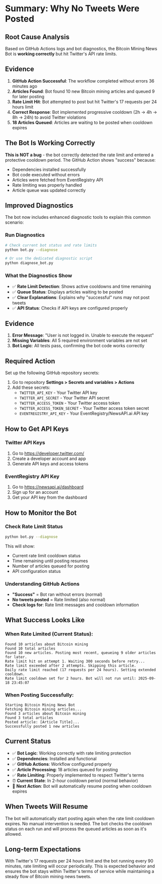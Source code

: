 # Summary: Why No Tweets Were Posted

## Root Cause Analysis

Based on GitHub Actions logs and bot diagnostics, the Bitcoin Mining News Bot is **working correctly** but hit Twitter's API rate limits.

## Evidence

1. **GitHub Action Successful**: The workflow completed without errors 36 minutes ago
2. **Articles Found**: Bot found 10 new Bitcoin mining articles and queued 9 for later posting
3. **Rate Limit Hit**: Bot attempted to post but hit Twitter's 17 requests per 24 hours limit
4. **Correct Response**: Bot implemented progressive cooldown (2h → 4h → 8h → 24h) to avoid Twitter violations
5. **18 Articles Queued**: Articles are waiting to be posted when cooldown expires

## The Bot Is Working Correctly

**This is NOT a bug** - the bot correctly detected the rate limit and entered a protective cooldown period. The GitHub Action shows "success" because:
- Dependencies installed successfully  
- Bot code executed without errors
- Articles were fetched from EventRegistry API
- Rate limiting was properly handled
- Article queue was updated correctly

## Improved Diagnostics

The bot now includes enhanced diagnostic tools to explain this common scenario:

### Run Diagnostics
```bash
# Check current bot status and rate limits
python bot.py --diagnose

# Or use the dedicated diagnostic script  
python diagnose_bot.py
```

### What the Diagnostics Show
- ✅ **Rate Limit Detection**: Shows active cooldowns and time remaining
- ✅ **Queue Status**: Displays articles waiting to be posted
- ✅ **Clear Explanations**: Explains why "successful" runs may not post tweets
- ✅ **API Status**: Checks if API keys are configured properly

## Evidence

1. **Error Message**: "User is not logged in. Unable to execute the request"
2. **Missing Variables**: All 5 required environment variables are not set
3. **Bot Logic**: All tests pass, confirming the bot code works correctly

## Required Action

Set up the following GitHub repository secrets:

1. Go to repository **Settings > Secrets and variables > Actions**
2. Add these secrets:
   - `TWITTER_API_KEY` - Your Twitter API key
   - `TWITTER_API_SECRET` - Your Twitter API secret  
   - `TWITTER_ACCESS_TOKEN` - Your Twitter access token
   - `TWITTER_ACCESS_TOKEN_SECRET` - Your Twitter access token secret
   - `EVENTREGISTRY_API_KEY` - Your EventRegistry/NewsAPI.ai API key

## How to Get API Keys

### Twitter API Keys
1. Go to https://developer.twitter.com/
2. Create a developer account and app
3. Generate API keys and access tokens

### EventRegistry API Key  
1. Go to https://newsapi.ai/dashboard
2. Sign up for an account
3. Get your API key from the dashboard

## How to Monitor the Bot

### Check Rate Limit Status
```bash
python bot.py --diagnose
```

This will show:
- Current rate limit cooldown status
- Time remaining until posting resumes  
- Number of articles queued for posting
- API configuration status

### Understanding GitHub Actions
- **"Success"** = Bot ran without errors (normal)
- **No tweets posted** = Rate limited (also normal)
- **Check logs for**: Rate limit messages and cooldown information

## What Success Looks Like

### When Rate Limited (Current Status):
```
Found 10 articles about Bitcoin mining
Found 10 total articles  
Found 10 new articles. Posting most recent, queueing 9 older articles for later.
Rate limit hit on attempt 1. Waiting 300 seconds before retry...
Rate limit exceeded after 2 attempts. Skipping this article.
Daily rate limit reached (17 requests per 24 hours). Setting extended cooldown.
Rate limit cooldown set for 2 hours. Bot will not run until: 2025-09-18 23:45:07
```

### When Posting Successfully:
```
Starting Bitcoin Mining News Bot
Fetching Bitcoin mining articles...
Found 3 articles about Bitcoin mining
Found 3 total articles
Posted article: [Article Title]...
Successfully posted 1 new articles
```

## Current Status

- ✅ **Bot Logic**: Working correctly with rate limiting protection
- ✅ **Dependencies**: Installed and functional  
- ✅ **GitHub Actions**: Workflow configured properly
- ✅ **Article Processing**: 18 articles queued for posting
- ✅ **Rate Limiting**: Properly implemented to respect Twitter's terms
- ⏰ **Current State**: In 2-hour cooldown period (normal behavior)
- 🔄 **Next Action**: Bot will automatically resume posting when cooldown expires

## When Tweets Will Resume

The bot will automatically start posting again when the rate limit cooldown expires. No manual intervention is needed. The bot checks the cooldown status on each run and will process the queued articles as soon as it's allowed.

## Long-term Expectations

With Twitter's 17 requests per 24 hours limit and the bot running every 90 minutes, rate limiting will occur periodically. This is expected behavior and ensures the bot stays within Twitter's terms of service while maintaining a steady flow of Bitcoin mining news tweets.